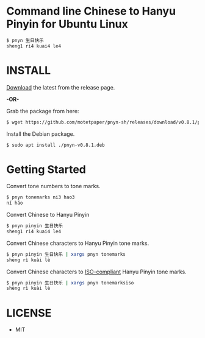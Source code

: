 # Command line Chinese to Hanyu Pinyin for Ubuntu Linux

```bash
$ pnyn 生日快乐
sheng1 ri4 kuai4 le4
```

# INSTALL

[Download][latest] the latest from the release page.

**-OR-**

Grab the package from here:
```bash
$ wget https://github.com/motetpaper/pnyn-sh/releases/download/v0.8.1/pnyn-v0.8.1.deb
```

Install the Debian package.
```bash
$ sudo apt install ./pnyn-v0.8.1.deb
```

# Getting Started

Convert tone numbers to tone marks.
```bash
$ pnyn tonemarks ni3 hao3
nĭ hăo
```


Convert Chinese to Hanyu Pinyin
```bash
$ pnyn pinyin 生日快乐
sheng1 ri4 kuai4 le4
```

Convert Chinese characters to Hanyu Pinyin tone marks.
```bash
$ pnyn pinyin 生日快乐 | xargs pnyn tonemarks
shēng rì kuài lè
```

Convert Chinese characters to [ISO-compliant](https://www.iso.org/standard/61420.html) Hanyu Pinyin tone marks.
```bash
$ pnyn pinyin 生日快乐 | xargs pnyn tonemarksiso
shēng rì kuài lè
```


# LICENSE
  + MIT

[latest]: https://github.com/motetpaper/pnyn-sh/releases/latest
